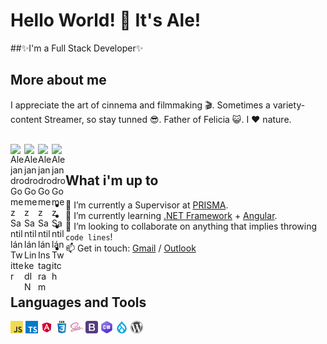 # Hello World! 👋 It's Ale!

##✨I'm a Full Stack Developer✨

## More about me

I appreciate the art of cinnema and filmmaking 🎬. Sometimes a variety-content Streamer, so stay tunned 😎. Father of Felicia 😺. I ❤️ nature. 

<br/>

<a href="https://twitter.com/_alegomezs">
<img align="left" alt="Alejandro Gomez Santillán Twitter" width="22px" src="https://icongr.am/fontawesome/twitter.svg?size=128&color=70c8ff" />
</a>
<a href="https://www.linkedin.com/in/agomezsantillan">
<img align="left" alt="Alejandro Gomez Santillán LinkedIN" width="22px" src="https://icongr.am/fontawesome/linkedin.svg?size=128&color=70c8ff" />
</a>
<a href="https://www.instagram.com/_alegomezs">
<img align="left" alt="Alejandro Gomez Santillán Instagram" width="22px" src="https://icongr.am/fontawesome/instagram.svg?size=128&color=70c8ff" />
</a>
<a href="https://www.twitch.tv/alegomezs">
<img align="left" alt="Alejandro Gomez Santillán Twitch" width="22px" src="https://icongr.am/fontawesome/twitch.svg?size=128&color=70c8ff" />
</a>

<br />

## What i'm up to

- 🔭 I’m currently a Supervisor at [PRISMA](https://www.linkedin.com/company/prisma-medios-de-pago/).
- 🌱 I’m currently learning [.NET Framework](https://github.com/topics/dotnet) + [Angular](https://github.com/topics/angular).
- 👯 I’m looking to collaborate on anything that implies throwing <code>code lines</code>!
- 📫 Get in touch: [Gmail](mailto:agomezsantillan11@gmail.com?subject=[GitHub]%20Source%20Han%20Sans) / [Outlook](mailto:ale.gomezs@outlook.com?subject=[GitHub]%20Source%20Han%20Sans)

<br />

## Languages and Tools
<code><img height="20" src="https://raw.githubusercontent.com/github/explore/80688e429a7d4ef2fca1e82350fe8e3517d3494d/topics/javascript/javascript.png"></code>
<code><img height="20" src="https://raw.githubusercontent.com/github/explore/80688e429a7d4ef2fca1e82350fe8e3517d3494d/topics/typescript/typescript.png"></code>
<code><img height="20" src="https://raw.githubusercontent.com/github/explore/80688e429a7d4ef2fca1e82350fe8e3517d3494d/topics/angular/angular.png"></code>
<code><img height="20" src="https://raw.githubusercontent.com/github/explore/80688e429a7d4ef2fca1e82350fe8e3517d3494d/topics/css/css.png"></code>
<code><img height="20" src="https://raw.githubusercontent.com/github/explore/80688e429a7d4ef2fca1e82350fe8e3517d3494d/topics/sass/sass.png"></code>
<code><img height="20" src="https://raw.githubusercontent.com/github/explore/80688e429a7d4ef2fca1e82350fe8e3517d3494d/topics/bootstrap/bootstrap.png"></code>
<code><img height="20" src="https://raw.githubusercontent.com/github/explore/80688e429a7d4ef2fca1e82350fe8e3517d3494d/topics/csharp/csharp.png"></code>
<code><img height="20" src="https://raw.githubusercontent.com/github/explore/20cbfe6df1ff6b1224150cf357924de0c6bbe7af/topics/drupal/drupal.png"></code>
<code><img height="20" src="https://raw.githubusercontent.com/github/explore/80688e429a7d4ef2fca1e82350fe8e3517d3494d/topics/wordpress/wordpress.png"></code>
